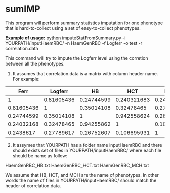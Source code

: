 # sumIMP

This program will perform summary statistics imputation for one phenotype
that is hard-to-collect using a set of easy-to-collect phenotypes.

**Example of usage:**
  python imputeStatFromSummary.py -i YOURPATH/inputHaemRBC/ -n HaemGenRBC -f Logferr -o test -r correlation.data
  
  This command will try to impute the Logferr level using the corretion between all the phenotypes.
  1. It assumes that correlation.data is a matrix with column header name. For example:
  
  | Ferr  | Logferr | HB | HCT | MCH|
  | ----- | --------|----|-----|----|
  |1	| 0.81605436 |	0.24744599 | 	0.240321683 | 	0.2438617 |
  |0.81605436 |	1	  | 0.35014108|	0.32478465 |	0.27789617 | 
  |0.24744599 |	0.35014108 |	1 |	0.942558624 |	0.26752607 |
  |0.24032168 |	0.32478465 |	0.94255862 |	1 |	0.10669593 |
  |0.2438617 |	0.27789617 |	0.26752607 |	0.106695931 |	1 |
  
  2. It assymes that YOURPATH has a folder name inputHaemRBC and there should exists set of
  files in YOURPATH/inputHaemRBC/ where each file should be name as follow:
  
  HaemGenRBC_HB.txt
  HaemGenRBC_HCT.txt
  HaemGenRBC_MCH.txt
  
  We assume that HB, HCT, and MCH are the name of phenotypes. In other words the name of files in
  YOURPATH/inputHaemRBC/ should match the header of correlation.data.
  
